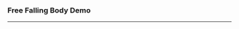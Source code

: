 ### Free Falling Body Demo
<hr />
<ClientOnly>
    <LockPage :token="token" :articleText="article_text" :articleUrl="article_url">
        <FreeFalling/>
    </LockPage>
</ClientOnly>

<script>
    import '@scss/global.scss'
    export default {
        name: 'FreeFallingMD',
        data () {
            return {
                token: '1564200670830',
                article_text: '',
                article_url: ''
            }
        }
    }
</script>